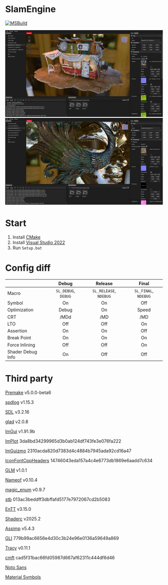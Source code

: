 # SlamEngine
[![MSBuild](https://github.com/roeas/SlamEngine/actions/workflows/MSBuild.yml/badge.svg?branch=main)](https://github.com/roeas/SlamEngine/actions/workflows/MSBuild.yml)

![Preview1](Engine/Asset/Texture/Preview1.png)
![Preview2](Engine/Asset/Texture/Preview2.png)

# Start
1. Install [CMake](https://cmake.org/download/#latest)
2. Install [Visual Studio 2022](https://visualstudio.microsoft.com/downloads/)
5. Run `Setup.bat`

# Config diff
||Debug|Release|Final|
|:-|:-:|:-:|:-:|
|Macro|`SL_DEBUG`, `DEBUG`|`SL_RELEASE`, `NDEBUG`|`SL_FINAL`, `NDEBUG`|
|Symbol|On|On|Off|
|Optimization|Debug|On|Speed|
|CRT|/MDd|/MD|/MD|
|LTO|Off|Off|On|
|Assertion|On|On|Off|
|Break Point|On|On|On|
|Force Inlining|Off|Off|On|
|Shader Debug Info|On|Off|Off|

# Third party
[Premake](https://github.com/premake/premake-core) v5.0.0-beta6

[spdlog](https://github.com/gabime/spdlog) v1.15.3

[SDL](https://github.com/libsdl-org/SDL) v3.2.16

[glad](https://github.com/Dav1dde/glad) v2.0.8

[ImGui](https://github.com/ocornut/imgui) v1.91.9b

[ImPlot](https://github.com/epezent/implot) 3da8bd34299965d3b0ab124df743fe3e076fa222

[ImGuizmo](https://github.com/CedricGuillemet/ImGuizmo) 2310acda820d7383d4c4884b7945ada92cd16a47

[IconFontCppHeaders](https://github.com/juliettef/IconFontCppHeaders) 14746043eda157a4c4e6773db1869e6aadd7c634

[GLM](https://github.com/g-truc/glm) v1.0.1

[Nameof](https://github.com/Neargye/nameof) v0.10.4

[magic_enum](https://github.com/Neargye/magic_enum) v0.9.7

[stb](https://github.com/nothings/stb) 013ac3beddff3dbffafd5177e7972067cd2b5083

[EnTT](https://github.com/skypjack/entt) v3.15.0

[Shaderc](https://github.com/google/shaderc) v2025.2

[Assimp](https://github.com/assimp/assimp) v5.4.3

[GLI](https://github.com/g-truc/gli) 779b99ac6656e4d30c3b24e96e0136a59649a869

[Tracy](https://github.com/wolfpld/tracy) v0.11.1

[cmft](https://github.com/dariomanesku/cmft) cad5f31bac66fd05987d667af62311c444df6d46

[Noto Sans](https://fonts.google.com/noto)

[Material Symbols](https://fonts.google.com/icons)
